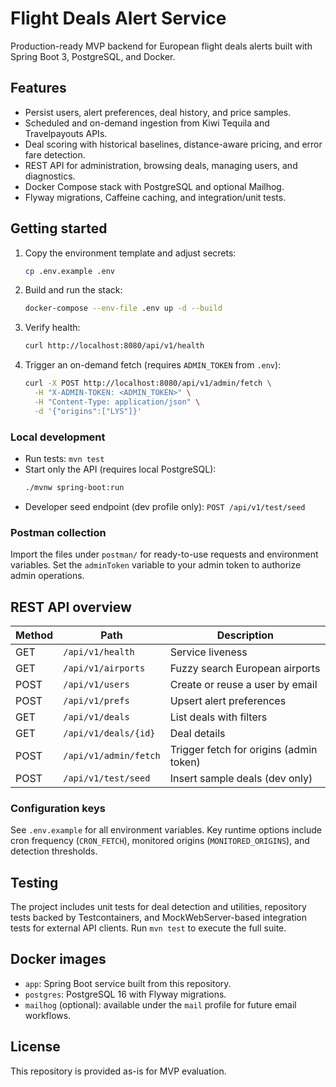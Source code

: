 # Flight Deals Alert Service

Production-ready MVP backend for European flight deals alerts built with Spring Boot 3, PostgreSQL, and Docker.

## Features
- Persist users, alert preferences, deal history, and price samples.
- Scheduled and on-demand ingestion from Kiwi Tequila and Travelpayouts APIs.
- Deal scoring with historical baselines, distance-aware pricing, and error fare detection.
- REST API for administration, browsing deals, managing users, and diagnostics.
- Docker Compose stack with PostgreSQL and optional Mailhog.
- Flyway migrations, Caffeine caching, and integration/unit tests.

## Getting started

1. Copy the environment template and adjust secrets:
   ```bash
   cp .env.example .env
   ```

2. Build and run the stack:
   ```bash
   docker-compose --env-file .env up -d --build
   ```

3. Verify health:
   ```bash
   curl http://localhost:8080/api/v1/health
   ```

4. Trigger an on-demand fetch (requires `ADMIN_TOKEN` from `.env`):
   ```bash
   curl -X POST http://localhost:8080/api/v1/admin/fetch \
     -H "X-ADMIN-TOKEN: <ADMIN_TOKEN>" \
     -H "Content-Type: application/json" \
     -d '{"origins":["LYS"]}'
   ```

### Local development

- Run tests: `mvn test`
- Start only the API (requires local PostgreSQL):
  ```bash
  ./mvnw spring-boot:run
  ```
- Developer seed endpoint (dev profile only): `POST /api/v1/test/seed`

### Postman collection

Import the files under `postman/` for ready-to-use requests and environment variables. Set the `adminToken` variable to your admin token to authorize admin operations.

## REST API overview

| Method | Path | Description |
| --- | --- | --- |
| GET | `/api/v1/health` | Service liveness |
| GET | `/api/v1/airports` | Fuzzy search European airports |
| POST | `/api/v1/users` | Create or reuse a user by email |
| POST | `/api/v1/prefs` | Upsert alert preferences |
| GET | `/api/v1/deals` | List deals with filters |
| GET | `/api/v1/deals/{id}` | Deal details |
| POST | `/api/v1/admin/fetch` | Trigger fetch for origins (admin token) |
| POST | `/api/v1/test/seed` | Insert sample deals (dev only) |

### Configuration keys

See `.env.example` for all environment variables. Key runtime options include cron frequency (`CRON_FETCH`), monitored origins (`MONITORED_ORIGINS`), and detection thresholds.

## Testing

The project includes unit tests for deal detection and utilities, repository tests backed by Testcontainers, and MockWebServer-based integration tests for external API clients. Run `mvn test` to execute the full suite.

## Docker images

- `app`: Spring Boot service built from this repository.
- `postgres`: PostgreSQL 16 with Flyway migrations.
- `mailhog` (optional): available under the `mail` profile for future email workflows.

## License

This repository is provided as-is for MVP evaluation.

